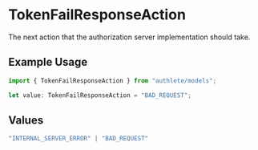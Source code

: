 # TokenFailResponseAction

The next action that the authorization server implementation should take.

## Example Usage

```typescript
import { TokenFailResponseAction } from "authlete/models";

let value: TokenFailResponseAction = "BAD_REQUEST";
```

## Values

```typescript
"INTERNAL_SERVER_ERROR" | "BAD_REQUEST"
```